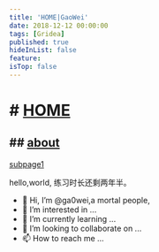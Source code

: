```yaml
---
title: 'HOME|GaoWei'
date: 2018-12-12 00:00:00
tags: [Gridea]
published: true
hideInList: false
feature: 
isTop: false
---
```


# # [HOME](https://ga0wei.github.io/)

## ## [about](about)





[subpage1](subPages/sub1)

hello,world, 练习时长还剩两年半。


- 👋 Hi, I’m @ga0wei,a mortal people,
- 👀 I’m interested in ...
- 🌱 I’m currently learning ...
- 💞️ I’m looking to collaborate on ...
- 📫 How to reach me ...

<!---
ga0wei/ga0wei is a ✨ special ✨ repository because its `README.md` (this file) appears on your GitHub profile.
You can click the Preview link to take a look at your changes.
--->
